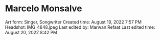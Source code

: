 # Marcelo Monsalve

Art form: Singer, Songwriter
Created time: August 19, 2022 7:57 PM
Headshot: IMG_4848.jpeg
Last edited by: Marwan Refaat
Last edited time: August 20, 2022 8:42 PM